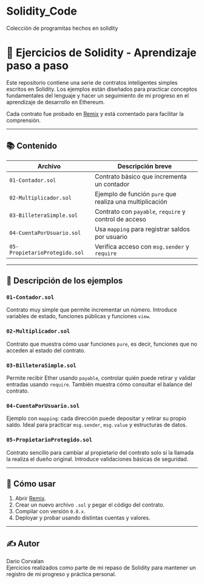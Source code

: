 # Solidity_Code
Colección de programitas hechos en solidity
# 🧠 Ejercicios de Solidity - Aprendizaje paso a paso

Este repositorio contiene una serie de contratos inteligentes simples escritos en Solidity. Los ejemplos están diseñados para practicar conceptos fundamentales del lenguaje y hacer un seguimiento de mi progreso en el aprendizaje de desarrollo en Ethereum.

Cada contrato fue probado en [Remix](https://remix.ethereum.org/) y está comentado para facilitar la comprensión.

---

## 📚 Contenido

| Archivo                      | Descripción breve                                     |
|-----------------------------|-------------------------------------------------------|
| `01-Contador.sol`           | Contrato básico que incrementa un contador            |
| `02-Multiplicador.sol`      | Ejemplo de función `pure` que realiza una multiplicación |
| `03-BilleteraSimple.sol`    | Contrato con `payable`, `require` y control de acceso |
| `04-CuentaPorUsuario.sol`   | Usa `mapping` para registrar saldos por usuario       |
| `05-PropietarioProtegido.sol` | Verifica acceso con `msg.sender` y `require`         |

---

## 📝 Descripción de los ejemplos

### `01-Contador.sol`
Contrato muy simple que permite incrementar un número. Introduce variables de estado, funciones públicas y funciones `view`.

### `02-Multiplicador.sol`
Contrato que muestra cómo usar funciones `pure`, es decir, funciones que no acceden al estado del contrato.

### `03-BilleteraSimple.sol`
Permite recibir Ether usando `payable`, controlar quién puede retirar y validar entradas usando `require`. También muestra cómo consultar el balance del contrato.

### `04-CuentaPorUsuario.sol`
Ejemplo con `mapping`: cada dirección puede depositar y retirar su propio saldo. Ideal para practicar `msg.sender`, `msg.value` y estructuras de datos.

### `05-PropietarioProtegido.sol`
Contrato sencillo para cambiar al propietario del contrato solo si la llamada la realiza el dueño original. Introduce validaciones básicas de seguridad.

---

## 🚀 Cómo usar

1. Abrir [Remix](https://remix.ethereum.org/).
2. Crear un nuevo archivo `.sol` y pegar el código del contrato.
3. Compilar con versión `0.8.x`.
4. Deployar y probar usando distintas cuentas y valores.

---

## ✍️ Autor

Dario Corvalan  
Ejercicios realizados como parte de mi repaso de Solidity para mantener un registro de mi progreso y práctica personal.
